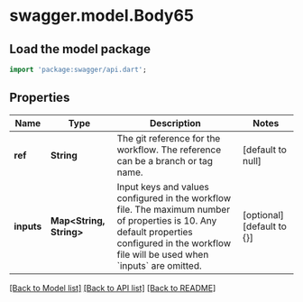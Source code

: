 # swagger.model.Body65

## Load the model package
```dart
import 'package:swagger/api.dart';
```

## Properties
Name | Type | Description | Notes
------------ | ------------- | ------------- | -------------
**ref** | **String** | The git reference for the workflow. The reference can be a branch or tag name. | [default to null]
**inputs** | **Map&lt;String, String&gt;** | Input keys and values configured in the workflow file. The maximum number of properties is 10. Any default properties configured in the workflow file will be used when &#x60;inputs&#x60; are omitted. | [optional] [default to {}]

[[Back to Model list]](../README.md#documentation-for-models) [[Back to API list]](../README.md#documentation-for-api-endpoints) [[Back to README]](../README.md)

